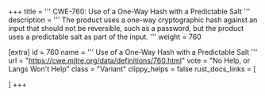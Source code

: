 +++
title = '''
CWE-760: Use of a One-Way Hash with a Predictable Salt
'''
description	= '''
The product uses a one-way cryptographic hash against an input that should not be reversible, such as a password, but the product uses a predictable salt as part of the input.
'''
weight = 760

[extra]
id = 760
name = '''
Use of a One-Way Hash with a Predictable Salt
'''
url = "https://cwe.mitre.org/data/definitions/760.html"
vote = "No Help, or Langs Won't Help"
class = "Variant"
clippy_helps = false
rust_docs_links = [
	
]
+++
